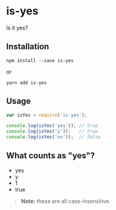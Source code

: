 # is-yes

Is it yes?

## Installation

```Shell
npm install --save is-yes
```

or

```Shell
yarn add is-yes
```

## Usage

```JavaScript
var isYes = require('is-yes');

console.log(isYes('yes')); // true
console.log(isYes('y'));   // true
console.log(isYes('no'));  // false
```

## What counts as "yes"?

* yes
* y
* 1
* true

> **Note:** these are all case-insensitive.
